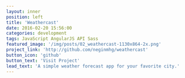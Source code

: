 ```yaml
---
layout: inner
position: left
title: 'Weathercast'
date: 2016-02-20 15:56:00
categories: development
tags: JavaScript AngularJS API Sass
featured_image: '/img/posts/02_weathercast-1130x864-2x.png'
project_link: 'http://github.com/neginmhg/weathercast'
button_icon: 'github'
button_text: 'Visit Project'
lead_text: 'A simple weather forecast app for your favorite city.'
---
```

